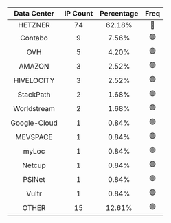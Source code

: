 | Data Center | IP Count | Percentage | Freq |
|:------------:|:--------:|:-----------:|:-----:|
| HETZNER | 74 | 62.18% | 🔴 |
| Contabo | 9 | 7.56% | 🟢 |
| OVH | 5 | 4.20% | 🟢 |
| AMAZON | 3 | 2.52% | 🟢 |
| HIVELOCITY | 3 | 2.52% | 🟢 |
| StackPath | 2 | 1.68% | 🟢 |
| Worldstream | 2 | 1.68% | 🟢 |
| Google-Cloud | 1 | 0.84% | 🟢 |
| MEVSPACE | 1 | 0.84% | 🟢 |
| myLoc | 1 | 0.84% | 🟢 |
| Netcup | 1 | 0.84% | 🟢 |
| PSINet | 1 | 0.84% | 🟢 |
| Vultr | 1 | 0.84% | 🟢 |
| OTHER | 15 | 12.61% | 🟢 |